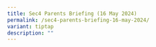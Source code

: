 ```yaml
---
title: Sec4 Parents Briefing (16 May 2024)
permalink: /sec4-parents-briefing-16-may-2024/
variant: tiptap
description: ""
---
```

<p></p>